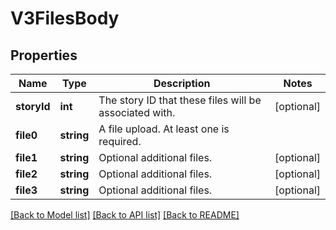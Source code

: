 # V3FilesBody

## Properties
Name | Type | Description | Notes
------------ | ------------- | ------------- | -------------
**storyId** | **int** | The story ID that these files will be associated with. | [optional] 
**file0** | **string** | A file upload. At least one is required. | 
**file1** | **string** | Optional additional files. | [optional] 
**file2** | **string** | Optional additional files. | [optional] 
**file3** | **string** | Optional additional files. | [optional] 

[[Back to Model list]](../../README.md#documentation-for-models) [[Back to API list]](../../README.md#documentation-for-api-endpoints) [[Back to README]](../../README.md)

